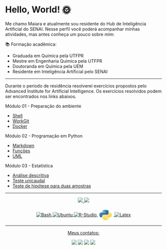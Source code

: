 # Hello, World! :sun_with_face:

Me chamo Maiara e atualmente sou residente do Hub de Inteligência Artificial do SENAI. Nesse perfil você poderá acompanhar minhas atividades, mas antes conheça um pouco sobre mim:

:books: Formação acadêmica:
- Graduada em Química pela UTFPR
- Mestre em Engenharia Química pela UTFPR
- Doutoranda em Química pela UEM
- Residente em Inteligência Artificial pelo SENAI

--------------------------------------

Durante o período de residência resolverei exercícios propostos pelo Advanced Institute for Artificial Intelligence.
Os exercícios resolvidos podem ser encontrados nos links abaixos.

Módulo 01 - Preparação do ambiente
- [Shell](https://github.com/maiataniguchi/Aulas_git_Ai2/tree/main/1-Shell)
- [WorkGit](https://github.com/maiataniguchi/Aulas_git_Ai2/tree/main/3-WorkGit)
- [Docker](https://github.com/maiataniguchi/Aulas_git_Ai2/tree/main/4-Docker)

Módulo 02 - Programação em Python
- [Markdown](https://github.com/maiataniguchi/Aulas_git_Ai2/tree/main/5-Python/Jupyter_Notebook_Markdown)
- [Funções](https://github.com/maiataniguchi/Aulas_git_Ai2/tree/main/5-Python/Funcoes)
- [UML](https://github.com/maiataniguchi/Aulas_git_Ai2/blob/main/7-POO_UML/diagramaclasse_formageometrica.jpg)

Módulo 03 - Estatística
- [Análise descritiva](https://github.com/maiataniguchi/Aulas_git_Ai2/blob/main/9%20-%20Estatistica/An%C3%A1lise_Descritiva.ipynb)
- [Teste unicaudal](https://github.com/maiataniguchi/Aulas_git_Ai2/blob/main/9%20-%20Estatistica/exercicios_teste_unicaudal.ipynb)
- [Teste de hipótese para duas amostras](https://github.com/maiataniguchi/Aulas_git_Ai2/blob/main/9%20-%20Estatistica/Exercicios_Teste_de_hipotese_para_duas_amostras.ipynb)

--------------------------------------


<div align="center">
  <a href="https://github.com/maiataniguchi">
  <img height="180em" src="https://github-readme-stats.vercel.app/api?username=maiataniguchi&show_icons=true&theme=synthwave&include_all_commits=true&count_private=true"/>
  <img height="180em" src="https://github-readme-stats.vercel.app/api/top-langs/?username=maiataniguchi&layout=compact&langs_count=7&theme=synthwave&card_width=100px"/>
</div>
  
<div align="center">
<div style="display: inline_block"><br>
   <img align="center" alt="Bash" height="40" width="50" src="https://cdn.jsdelivr.net/gh/devicons/devicon/icons/bash/bash-original.svg">
    <img align="center" alt="Ubuntu" height="40" width="50" src="https://cdn.jsdelivr.net/gh/devicons/devicon/icons/ubuntu/ubuntu-plain-wordmark.svg">
  <img align="center" alt="R-Studio" height="40" width="50" src="https://cdn.jsdelivr.net/gh/devicons/devicon/icons/r/r-original.svg">
  <img align="center" alt="Rafa-Python" height="40" width="50" src="https://raw.githubusercontent.com/devicons/devicon/master/icons/python/python-original.svg">
  <img align="center" alt="Latex" height="40" width="50" src="https://cdn.jsdelivr.net/gh/devicons/devicon/icons/latex/latex-original.svg">
  </div>
  
--------------------------------------

Meus contatos:
 
<div>
  <a href="https://github.com/maiataniguchi" target="_blank"><img src="https://img.shields.io/badge/GitHub-100000?style=for-the-badge&logo=github&logoColor=white" target="_blank"></a>
  <a href = "mailto:maaymt@gmail.com"><img src="https://img.shields.io/badge/-Gmail-%23333?style=for-the-badge&logo=gmail&logoColor=white" target="_blank"></a>
  <a href="https://www.linkedin.com/in/maiarataniguchi/" target="_blank"><img src="https://img.shields.io/badge/-LinkedIn-%230077B5?style=for-the-badge&logo=linkedin&logoColor=white" target="_blank"></a>
 <a href="https://orcid.org/0000-0003-0098-8031" target="_blank"><img src="https://camo.githubusercontent.com/c3b04e8965fc7d593059902300d92deb23f0d10e2dd5b6dbfb788840d7c6848b/68747470733a2f2f696d672e736869656c64732e696f2f62616467652f6f726369642d4136434533393f7374796c653d666f722d7468652d6261646765266c6f676f3d6f72636964266c6f676f436f6c6f723d7768697465" target="_blank"></a>
</div>
